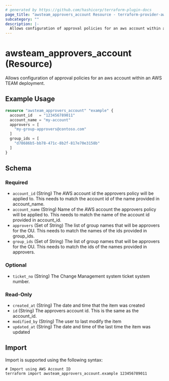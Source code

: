 ```yaml
---
# generated by https://github.com/hashicorp/terraform-plugin-docs
page_title: "awsteam_approvers_account Resource - terraform-provider-awsteam"
subcategory: ""
description: |-
  Allows configuration of approval policies for an aws account within an AWS TEAM deployment.
---
```


# awsteam_approvers_account (Resource)

Allows configuration of approval policies for an aws account within an AWS TEAM deployment.

## Example Usage

```terraform
resource "awsteam_approvers_account" "example" {
  account_id   = "123456789011"
  account_name = "my-account"
  approvers = [
    "my-group-approvers@contoso.com"
  ]
  group_ids = [
    "d78686b5-bb78-471c-8b2f-817e70e3158b"
  ]
}
```

<!-- schema generated by tfplugindocs -->
## Schema

### Required

- `account_id` (String) The AWS account id the approvers policy will be applied to. This needs to match the account id of the name provided in account_name.
- `account_name` (String) Name of the AWS account the approvers policy will be applied to. This needs to match the name of the account id provided in account_id.
- `approvers` (Set of String) The list of group names that will be approvers for the OU. This needs to match the names of the ids provided in group_ids.
- `group_ids` (Set of String) The list of group names that will be approvers for the OU. This needs to match the ids of the names provided in approvers.

### Optional

- `ticket_no` (String) The Change Management system ticket system number.

### Read-Only

- `created_at` (String) The date and time that the item was created
- `id` (String) The approvers account id. This is the same as the account_id.
- `modified_by` (String) The user to last modify the item
- `updated_at` (String) The date and time of the last time the item was updated

## Import

Import is supported using the following syntax:

```shell
# Import using AWS Account ID
terraform import awsteam_approvers_account.example 123456789011
```

